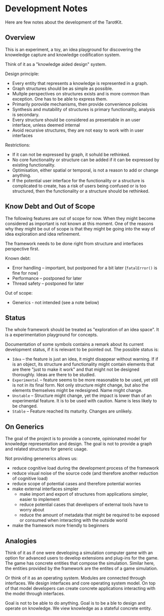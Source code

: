 # Development Notes

Here are few notes about the development of the TarotKit.

## Overview

This is an experiment, a toy, an idea playground for discovering the knoweledge 
capture and knowledge codification system.

Think of it as a "knowledge aided design" system.

Design principle:

- Every entity that represents a knowledge is represented in a graph.
- Graph structures should be as simple as possible.
- Multple perspectives on structures exists and is more common than exception.
  One has to be able to express them.
- Primarily porovide mechanisms, then provide convenience policies
- Synthesis and mutability of structures is primary functionality, analysis
  is secondary.
- Every structure should be considered as presentable in an user interface,
  unless deemed internal
- Avoid recursive structures, they are not easy to work with in user interfaces

Restrictions:

- If it can not be expressed by graph, it sohuld be rethinked.
- No core functionality or structure can be added if it can be expressed by
  existing functionality.
- Optimisation, either spatial or temporal, is not a reason to add or change
  anything.
- If the potential user interface for the functionality or a structure is
  complicated to create, has a risk of users being confused or is too
  structured, then the functionality or a structure should be rethinked.

## Know Debt and Out of Scope

The following features are out of scope for now. When they might become
considered as important is not known at this moment. One of the reasons why
they might be out of scope is that they might be going into the way of
idea exploration and idea refinement.

The framework needs to be done right from structure and interfaces perspective
first.

Known debt:

- Error handling – important, but postponed for a bit later (``fatalError()``
  is fine for now)
- Performance – postponed for later
- Thread safety – postponed for later

Out of scope:

- Generics - not intended (see a note below)


## Status

The whole framework should be treated as "exploration of an idea space". It is
a experimentation playground for concepts.


Documentation of some symbols contains a remark about its current development
status, if it is relevant to be pointed out. The possible status is:

- `Idea` – the feature is just an idea, it might disappear without warning. If
  if is an object, its structure and functionality might contain elements that 
  are there "just to make it work" and that might not be designed thoroughly.
  Ideas are there to be studied.
- `Experimental` – feature seems to be more reasonable to be used, yet still
  is not in its final form. Not only structure might change, but also the
  elements themselves might be redesigned. Name might change.
- `Unstable` – Structure might change, yet the impact is lower than of an
  experimental feature. It is to be used with caution. Name is less likely to
  be changed.
- `Stable` – Feature reached its maturity. Changes are unlikely.


## On Generics

The goal of the project is to provide a concrete, opinionated model for
knowledge representation and design. The goal is not to provide a graph and
related structures for generic usage.

Not providing genenerics allows us:

- reduce cognitive load during the development process of the framework
- reduce visual noise of the source code (and therefore another reduction of 
  cognitive load)
- reduce scope of potential cases and therefore potential worries
- make external interfaces simpler
    - make import and export of structures from applications simpler, easier
      to implement
    - reduce potential cases that developers of external tools have to worry
      about
    - reduce the amount of metadata that might be required to be exposed or 
      consumed when interacting with the outside world
- make the framework more friendly to beginners

## Analogies

Think of it as if one were developing a simulation computer game with an option
for advanced users to develop extensions and plug-ins for the game. The game has
concrete entities that compose the simulation. Similar here, the entities
provided by the framework are the entites of a game simulation.

Or think of it as an operating system. Modules are connected through interfaces.
We design interfaces and core operating system model. On top of that model
developers can create concrete applications interacting with the model through
interfaces.

Goal is not to be able to do anything. Goal is to be a ble to design 
and operate on knowledge. We view knowledge as a stateful concrete entity.
